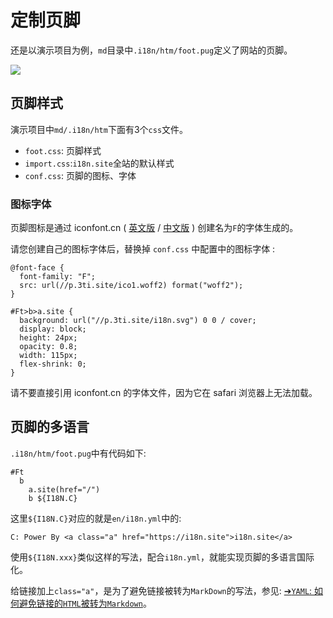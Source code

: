 # 定制页脚

还是以演示项目为例，`md`目录中`.i18n/htm/foot.pug`定义了网站的页脚。

![](https://p.3ti.site/1721286077.avif)

## 页脚样式

演示项目中`md/.i18n/htm`下面有3个`css`文件。

* `foot.css`: 页脚样式
* `import.css`:`i18n.site`全站的默认样式
* `conf.css`: 页脚的图标、字体

### 图标字体

页脚图标是通过 iconfont.cn ( [英文版](https://www.iconfont.cn/?lang=en-us) /  [中文版](https://www.iconfont.cn/?lang=zh) ) 创建名为`F`的字体生成的。

请您创建自己的图标字体后，替换掉 `conf.css` 中配置中的图标字体 :

```
@font-face {
  font-family: "F";
  src: url(//p.3ti.site/ico1.woff2) format("woff2");
}

#Ft>b>a.site {
  background: url("//p.3ti.site/i18n.svg") 0 0 / cover;
  display: block;
  height: 24px;
  opacity: 0.8;
  width: 115px;
  flex-shrink: 0;
}
```

请不要直接引用 iconfont.cn 的字体文件，因为它在 safari 浏览器上无法加载。

## 页脚的多语言

`.i18n/htm/foot.pug`中有代码如下:

```
#Ft
  b
    a.site(href="/")
    b ${I18N.C}
```

这里`${I18N.C}`对应的就是`en/i18n.yml`中的:

```
C: Power By <a class="a" href="https://i18n.site">i18n.site</a>
```

使用`${I18N.xxx}`类似这样的写法，配合`i18n.yml`，就能实现页脚的多语言国际化。

给链接加上`class="a"`，是为了避免链接被转为`MarkDown`的写法，参见:
 [➔`YAML`: 如何避免链接的`HTML`被转为`Markdown`](/i18/qa#H2)。
